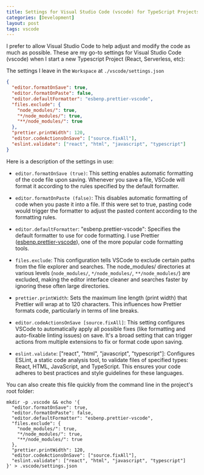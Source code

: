 ```yaml
---
title: Settings for Visual Studio Code (vscode) for TypeScript Projects
categories: [Development]
layout: post
tags: vscode
---
```


I prefer to allow Visual Studio Code to help adjust and modify the code as much as possible.  These are my go-to settings for Visual Studio Code (vscode) when I start a new Typescript Project (React, Serverless, etc):

The settings I leave in the `Workspace` at `./vscode/settings.json`

```json
{
  "editor.formatOnSave": true,
  "editor.formatOnPaste": false,
  "editor.defaultFormatter": "esbenp.prettier-vscode",
  "files.exclude": {
    "node_modules/": true,
    "*/node_modules/": true,
    "**/node_modules/": true
  },
  "prettier.printWidth": 120,
  "editor.codeActionsOnSave": ["source.fixAll"],
  "eslint.validate": ["react", "html", "javascript", "typescript"]
}
```

Here is a description of the settings in use:

- `editor.formatOnSave (true)`: This setting enables automatic formatting of the code file upon saving. Whenever you save a file, VSCode will format it according to the rules specified by the default formatter.

- `editor.formatOnPaste (false)`: This disables automatic formatting of code when you paste it into a file. If this were set to true, pasting code would trigger the formatter to adjust the pasted content according to the formatting rules.

- `editor.defaultFormatter`: "esbenp.prettier-vscode": Specifies the default formatter to use for code formatting. I use Prettier ([esbenp.prettier-vscode](https://marketplace.visualstudio.com/items?itemName=esbenp.prettier-vscode)), one of the more popular code formatting tools.

- `files.exclude`: This configuration tells VSCode to exclude certain paths from the file explorer and searches. The node_modules/ directories at various levels (`node_modules/`, `*/node_modules/`, `**/node_modules/`) are excluded, making the editor interface cleaner and searches faster by ignoring these often large directories.

- `prettier.printWidth`: Sets the maximum line length (print width) that Prettier will wrap at to 120 characters. This influences how Prettier formats code, particularly in terms of line breaks.

- `editor.codeActionsOnSave [source.fixAll]`: This setting configures VSCode to automatically apply all possible fixes (like formatting and auto-fixable linting issues) on save. It's a broad setting that can trigger actions from multiple extensions to fix or format code upon saving.

- `eslint.validate`: ["react", "html", "javascript", "typescript"]: Configures ESLint, a static code analysis tool, to validate files of specified types: React, HTML, JavaScript, and TypeScript. This ensures your code adheres to best practices and style guidelines for these languages.


You can also create this file quickly from the command line in the project's root folder:

```shell
mkdir -p .vscode && echo '{
  "editor.formatOnSave": true,
  "editor.formatOnPaste": false,
  "editor.defaultFormatter": "esbenp.prettier-vscode",
  "files.exclude": {
    "node_modules/": true,
    "*/node_modules/": true,
    "**/node_modules/": true
  },
  "prettier.printWidth": 120,
  "editor.codeActionsOnSave": ["source.fixAll"],
  "eslint.validate": ["react", "html", "javascript", "typescript"]
}' > .vscode/settings.json
```